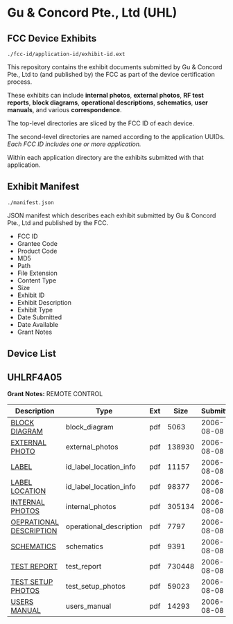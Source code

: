 # Gu & Concord Pte., Ltd (UHL)
## FCC Device Exhibits

```
./fcc-id/application-id/exhibit-id.ext
```

This repository contains the exhibit documents submitted by Gu & Concord Pte., Ltd to (and published by) the FCC as part of the device certification process.

These exhibits can include **internal photos**, **external photos**, **RF test reports**, **block diagrams**, **operational descriptions**, **schematics**, **user manuals**, and various **correspondence**.

The top-level directories are sliced by the FCC ID of each device.

The second-level directories are named according to the application UUIDs. *Each FCC ID includes one or more application.*

Within each application directory are the exhibits submitted with that application. 

## Exhibit Manifest

```
./manifest.json
```

JSON manifest which describes each exhibit submitted by Gu & Concord Pte., Ltd and published by the FCC.

- FCC ID
- Grantee Code
- Product Code
- MD5
- Path
- File Extension
- Content Type
- Size
- Exhibit ID
- Exhibit Description
- Exhibit Type
- Date Submitted
- Date Available
- Grant Notes

## Device List
## UHLRF4A05
**Grant Notes:** REMOTE CONTROL

| Description | Type | Ext | Size | Submitted | Available |
| ----------- | ---- | --- | ---- | --------- | --------- |
| [BLOCK DIAGRAM](UHLRF4A05/7fa09c5bfda8674d51f60186e193e251/691257.pdf) | block_diagram | pdf | 5063 | 2006-08-08 | 2006-08-08 |
| [EXTERNAL PHOTO](UHLRF4A05/7fa09c5bfda8674d51f60186e193e251/691258.pdf) | external_photos | pdf | 138930 | 2006-08-08 | 2006-08-08 |
| [LABEL](UHLRF4A05/7fa09c5bfda8674d51f60186e193e251/691259.pdf) | id_label_location_info | pdf | 11157 | 2006-08-08 | 2006-08-08 |
| [LABEL LOCATION](UHLRF4A05/7fa09c5bfda8674d51f60186e193e251/691260.pdf) | id_label_location_info | pdf | 98377 | 2006-08-08 | 2006-08-08 |
| [INTERNAL PHOTOS](UHLRF4A05/7fa09c5bfda8674d51f60186e193e251/691261.pdf) | internal_photos | pdf | 305134 | 2006-08-08 | 2006-08-08 |
| [OEPRATIONAL DESCRIPTION](UHLRF4A05/7fa09c5bfda8674d51f60186e193e251/691262.pdf) | operational_description | pdf | 7797 | 2006-08-08 | 2006-08-08 |
| [SCHEMATICS](UHLRF4A05/7fa09c5bfda8674d51f60186e193e251/691263.pdf) | schematics | pdf | 9391 | 2006-08-08 | 2006-08-08 |
| [TEST REPORT](UHLRF4A05/7fa09c5bfda8674d51f60186e193e251/691264.pdf) | test_report | pdf | 730448 | 2006-08-08 | 2006-08-08 |
| [TEST SETUP PHOTOS](UHLRF4A05/7fa09c5bfda8674d51f60186e193e251/691265.pdf) | test_setup_photos | pdf | 59023 | 2006-08-08 | 2006-08-08 |
| [USERS MANUAL](UHLRF4A05/7fa09c5bfda8674d51f60186e193e251/691266.pdf) | users_manual | pdf | 14293 | 2006-08-08 | 2006-08-08 |
